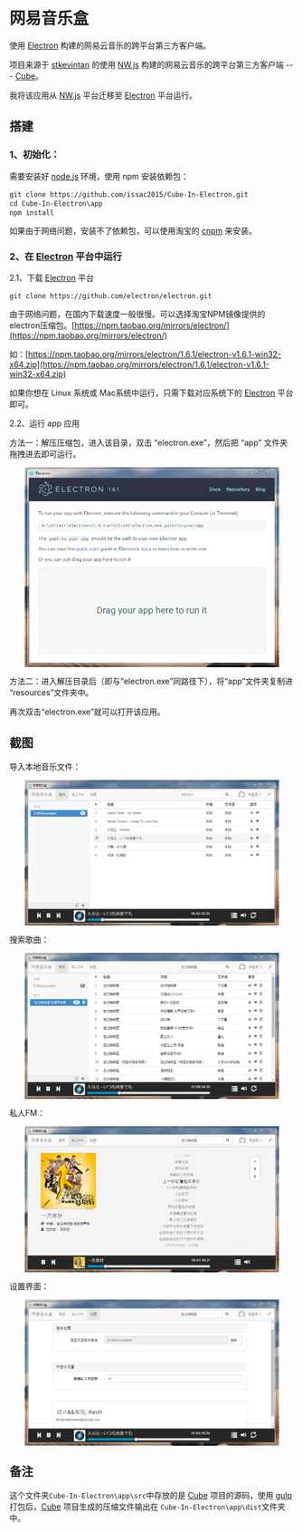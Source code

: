 # 网易音乐盒

使用 [Electron](http://electron.atom.io/) 构建的网易云音乐的跨平台第三方客户端。

项目来源于 [stkevintan](https://github.com/stkevintan) 的使用 [NW.js](https://github.com/nwjs/nw.js) 构建的网易云音乐的跨平台第三方客户端 --- [Cube](https://github.com/stkevintan/Cube)。

我将该应用从 [NW.js](https://github.com/nwjs/nw.js) 平台迁移至  [Electron](http://electron.atom.io/) 平台运行。

## 搭建

### 1、初始化：

需要安装好 [node.js](https://nodejs.org/en/) 环境，使用 npm 安装依赖包：

	git clone https://github.com/issac2015/Cube-In-Electron.git
	cd Cube-In-Electron\app
	npm install 

如果由于网络问题，安装不了依赖包，可以使用淘宝的 [cnpm](https://npm.taobao.org/) 来安装。


### 2、在 [Electron](http://electron.atom.io/) 平台中运行

2.1、下载 [Electron](http://electron.atom.io/) 平台

	git clone https://github.com/electron/electron.git

由于网络问题，在国内下载速度一般很慢。可以选择淘宝NPM镜像提供的electron压缩包。[https://npm.taobao.org/mirrors/electron/](https://npm.taobao.org/mirrors/electron/)

如：[https://npm.taobao.org/mirrors/electron/1.6.1/electron-v1.6.1-win32-x64.zip](https://npm.taobao.org/mirrors/electron/1.6.1/electron-v1.6.1-win32-x64.zip)

如果你想在 Linux 系统或 Mac系统中运行，只需下载对应系统下的 [Electron](http://electron.atom.io/) 平台即可。

2.2、运行 app 应用

方法一：解压压缩包，进入该目录，双击 “electron.exe”，然后把 “app” 文件夹拖拽进去即可运行。

<img src="/images/img-1.png" style="display: block;margin: auto;width: 450px;"/>

方法二：进入解压目录后（即与“electron.exe”同路径下），将“app”文件夹复制进 “resources”文件夹中。

再次双击“electron.exe”就可以打开该应用。

## 截图

导入本地音乐文件：

<img src="/images/img1.png" style="display: block;margin: auto;width: 450px;"/>

搜索歌曲：

<img src="/images/img2.png" style="display: block;margin: auto;width: 450px;"/>

私人FM：

<img src="/images/img3.png" style="display: block;margin: auto;width: 450px;"/>

设置界面：

<img src="/images/img4.png" style="display: block;margin: auto;width: 450px;"/>


## 备注

这个文件夹`Cube-In-Electron\app\src`中存放的是 [Cube](https://github.com/stkevintan/Cube) 项目的源码，使用 [gulp](http://www.gulpjs.com.cn/) 打包后，[Cube](https://github.com/stkevintan/Cube) 项目生成的压缩文件输出在 `Cube-In-Electron\app\dist`文件夹中。





